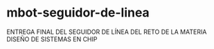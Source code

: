 # mbot-seguidor-de-linea
ENTREGA FINAL DEL SEGUIDOR DE LÍNEA DEL RETO DE LA MATERIA DISEÑO DE SISTEMAS EN CHIP

